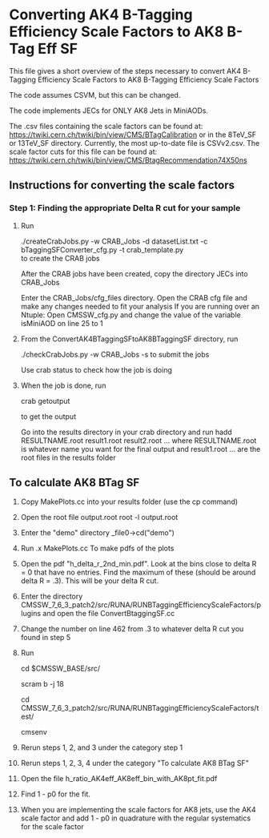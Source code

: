 # Converting AK4 B-Tagging Efficiency Scale Factors to AK8 B-Tag Eff SF

This file gives a short overview of the steps necessary to convert AK4 B-Tagging Efficiency Scale Factors to AK8 B-Tagging Efficiency Scale Factors

The code assumes CSVM, but this can be changed. 

The code implements JECs for ONLY AK8 Jets in MiniAODs. 

The .csv files containing the scale factors can be found at: 
https://twiki.cern.ch/twiki/bin/view/CMS/BTagCalibration or in the 8TeV_SF or 13TeV_SF directory. 
Currently, the most up-to-date file is CSVv2.csv. The scale factor cuts for this file can be found at:
https://twiki.cern.ch/twiki/bin/view/CMS/BtagRecommendation74X50ns

## Instructions for converting the scale factors

### Step 1: Finding the appropriate Delta R cut for your sample

1. Run

	./createCrabJobs.py -w CRAB_Jobs -d datasetList.txt -c bTaggingSFConverter_cfg.py -t crab_template.py      
	to create the CRAB jobs
	
      After the CRAB jobs have been created, copy the directory JECs into CRAB_Jobs

      Enter the CRAB_Jobs/cfg_files directory.
      Open the CRAB cfg file and make any changes needed to fit your analysis
      If you are running over an Ntuple:
      	 Open CMSSW_cfg.py and change the value of the variable isMiniAOD on line 25 to 1
	
 
2.  From the ConvertAK4BTaggingSFtoAK8BTaggingSF directory, run

    ./checkCrabJobs.py -w CRAB_Jobs -s
    to submit the jobs

    Use crab status to check how the job is doing
   
3. When the job is done, run

      crab getoutput

      to get the output

      Go into the results directory in your crab directory and run
      hadd RESULTNAME.root result1.root result2.root ... where RESULTNAME.root is whatever name you want for the final output and result1.root ... are the root files in the results folder

## To calculate AK8 BTag SF

1. Copy MakePlots.cc into your results folder (use the cp command)

2. Open the root file output.root
   	root -l output.root

3. Enter the "demo" directory
   	 _file0->cd("demo")

4. Run
   .x MakePlots.cc
   To make pdfs of the plots

5. Open the pdf "h_delta_r_2nd_min.pdf". Look at the bins close to delta R = 0 that have no entries. Find the maximum of these (should be around delta R = .3). This will be your delta R cut.

6. Enter the directory CMSSW_7_6_3_patch2/src/RUNA/RUNBTaggingEfficiencyScaleFactors/plugins and open the file ConvertBtaggingSF.cc

7. Change the number on line 462 from .3 to whatever delta R cut you found in step 5

8. Run
   
   cd $CMSSW_BASE/src/

   scram b -j 18

   cd CMSSW_7_6_3_patch2/src/RUNA/RUNBTaggingEfficiencyScaleFactors/test/

   cmsenv

9. Rerun steps 1, 2, and 3 under the category step 1

10. Rerun steps 1, 2, 3, 4 under the category "To calculate AK8 BTag SF"

11. Open the file h_ratio_AK4eff_AK8eff_bin_with_AK8pt_fit.pdf

12. Find 1 - p0 for the fit. 

13. When you are implementing the scale factors for AK8 jets, use the AK4 scale factor and add 1 - p0 in quadrature with the regular systematics for the scale factor